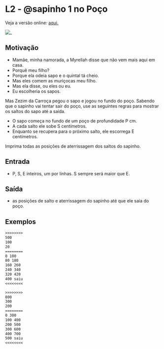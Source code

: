 # L2 - @sapinho 1 no Poço

Veja a versão online: [aqui.](https://github.com/qxcodefup/arcade/blob/master/base/sapinho/Readme.md)

![_](https://raw.githubusercontent.com/qxcodefup/arcade/master/base/sapinho/cover.jpg)

## Motivação

* Mamãe, minha namorada, a Myrellah disse que não vem mais aqui em casa.
* Porquê meu filho?
* Porque ela odeia sapo e o quintal tá cheio.
* Mas eles comem as muriçocas meu filho.
* Mas ela disse, ou eles ou eu.
* Eu escolheria os sapos.

Mas Zezim da Carroça pegou o sapo e jogou no fundo do poço.
Sabendo que o sapinho vai tentar sair do poço, use as seguintes regras
para mostrar os saltos do sapo até a saída.

* O sapo começa no fundo de um poço de profundidade P cm.
* A cada salto ele sobe S centímetros.
* Enquanto se recupera para o próximo salto, ele escorrega E centímetros.

Imprima todas as posições de aterrissagem dos saltos do sapinho.

## Entrada

* P, S, E inteiros, um por linhas. S sempre será maior que E.

## Saída

* as posições de salto e aterrissagem do sapinho até que ele saia do poço.

## Exemplos

``` txt
>>>>>>>>
500
100
20
========
0 100
80 180
160 260
240 340
320 420
400 saiu
<<<<<<<<

>>>>>>>>
800
300
200
========
0 300
100 400
200 500
300 600
400 700
500 saiu
<<<<<<<<
```

